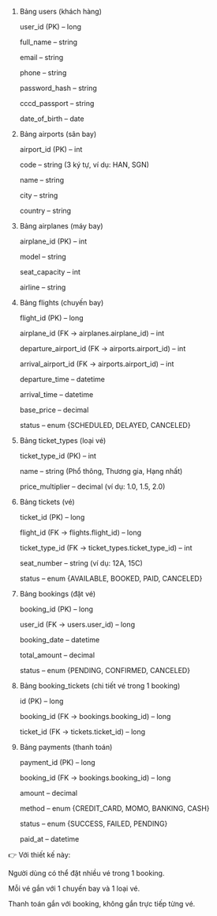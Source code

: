 1. Bảng users (khách hàng)

    user_id (PK) – long

    full_name – string

    email – string

    phone – string

    password_hash – string

    cccd_passport – string

    date_of_birth – date


2. Bảng airports (sân bay)

    airport_id (PK) – int

    code – string (3 ký tự, ví dụ: HAN, SGN)

    name – string

    city – string

    country – string

3. Bảng airplanes (máy bay)

    airplane_id (PK) – int

    model – string

    seat_capacity – int

    airline – string

4. Bảng flights (chuyến bay)

    flight_id (PK) – long

    airplane_id (FK → airplanes.airplane_id) – int

    departure_airport_id (FK → airports.airport_id) – int

    arrival_airport_id (FK → airports.airport_id) – int

    departure_time – datetime

    arrival_time – datetime

    base_price – decimal

    status – enum {SCHEDULED, DELAYED, CANCELED}

5. Bảng ticket_types (loại vé)

    ticket_type_id (PK) – int

    name – string (Phổ thông, Thương gia, Hạng nhất)

    price_multiplier – decimal (ví dụ: 1.0, 1.5, 2.0)

6. Bảng tickets (vé)

    ticket_id (PK) – long

    flight_id (FK → flights.flight_id) – long

    ticket_type_id (FK → ticket_types.ticket_type_id) – int

    seat_number – string (ví dụ: 12A, 15C)

    status – enum {AVAILABLE, BOOKED, PAID, CANCELED}

7. Bảng bookings (đặt vé)

    booking_id (PK) – long

    user_id (FK → users.user_id) – long

    booking_date – datetime

    total_amount – decimal

    status – enum {PENDING, CONFIRMED, CANCELED}

8. Bảng booking_tickets (chi tiết vé trong 1 booking)

    id (PK) – long

    booking_id (FK → bookings.booking_id) – long

    ticket_id (FK → tickets.ticket_id) – long

9. Bảng payments (thanh toán)

    payment_id (PK) – long

    booking_id (FK → bookings.booking_id) – long

    amount – decimal

    method – enum {CREDIT_CARD, MOMO, BANKING, CASH}

    status – enum {SUCCESS, FAILED, PENDING}

    paid_at – datetime

👉 Với thiết kế này:

Người dùng có thể đặt nhiều vé trong 1 booking.

Mỗi vé gắn với 1 chuyến bay và 1 loại vé.

Thanh toán gắn với booking, không gắn trực tiếp từng vé.

